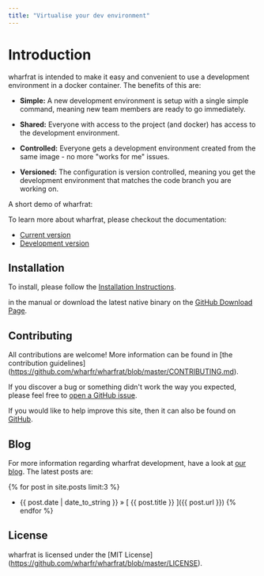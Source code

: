 ```yaml
---
title: "Virtualise your dev environment"
---
```


# <a name="intro"></a>Introduction

wharfrat is intended to make it easy and convenient to use a development
environment in a docker container. The benefits of this are:

 * **Simple:** A new development environment is setup with a single simple
   command, meaning new team members are ready to go immediately.

 * **Shared:** Everyone with access to the project (and docker) has access to
   the development environment.

 * **Controlled:** Everyone gets a development environment created from the same
 image - no more "works for me" issues.

 * **Versioned:** The configuration is version controlled, meaning you get the
 development environment that matches the code branch you are working on.

A short demo of wharfrat:

<script type="text/javascript"
 src="https://asciinema.org/a/t9MJ9wW0QSuCHY1MHNctpLTMg.js"
 id="asciicast-t9MJ9wW0QSuCHY1MHNctpLTMg" async></script>

To learn more about wharfrat, please checkout the documentation:

 * [Current version](https://docs.wharfr.at/en/stable/)
 * [Development version](https://docs.wharfr.at/en/latest/)

## <a name="installation"></a>Installation

To install, please follow the [Installation
Instructions](https://docs.wharfr.at/en/stable/020_installation.html).

 in the
manual or download the latest native binary on the [GitHub Download
Page](https://github.com/wharfr/wharfrat/releases/latest).

## <a name="contribute"></a>Contributing

All contributions are welcome! More information can be found in [the
contribution guidelines]
(https://github.com/wharfr/wharfrat/blob/master/CONTRIBUTING.md).

If you discover a bug or something didn't work the way you expected, please feel
free to [open a GitHub issue](https://github.com/wharfr/wharfrat/issues/new).

If you would like to help improve this site, then it can also be found on [GitHub](https://github.com/wharfr/wharfr.at).

## Blog

For more information regarding wharfrat development, have a look at [our
blog](/blog). The latest posts are:

{% for post in site.posts limit:3 %}
  * {{ post.date | date_to_string }} &raquo; [ {{ post.title }} ]({{ post.url }})
{% endfor %}

## <a name="license"></a>License

wharfrat is licensed under the [MIT License]
(https://github.com/wharfr/wharfrat/blob/master/LICENSE).
